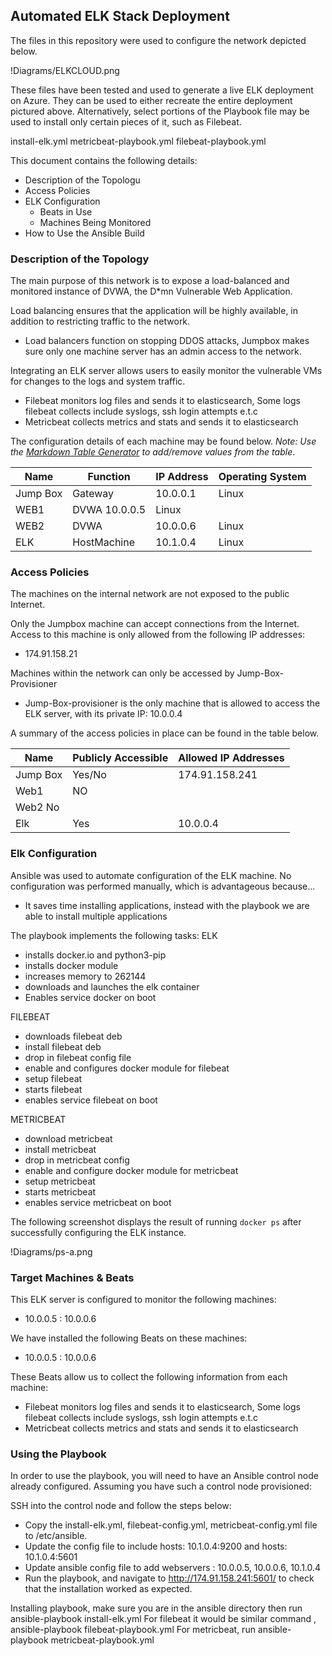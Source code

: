 ## Automated ELK Stack Deployment

The files in this repository were used to configure the network depicted below.

!Diagrams/ELKCLOUD.png

These files have been tested and used to generate a live ELK deployment on Azure. They can be used to either recreate the entire deployment pictured above. Alternatively, select portions of the Playbook file may be used to install only certain pieces of it, such as Filebeat.

install-elk.yml
metricbeat-playbook.yml
filebeat-playbook.yml


This document contains the following details:
- Description of the Topologu
- Access Policies
- ELK Configuration
  - Beats in Use
  - Machines Being Monitored
- How to Use the Ansible Build


### Description of the Topology

The main purpose of this network is to expose a load-balanced and monitored instance of DVWA, the D*mn Vulnerable Web Application.

Load balancing ensures that the application will be highly available, in addition to restricting traffic to the network.
- Load balancers function on stopping DDOS attacks, Jumpbox makes sure only one machine server has an admin access to the network.

Integrating an ELK server allows users to easily monitor the vulnerable VMs for changes to the logs and system traffic.
- Filebeat monitors log files and sends it to elasticsearch, Some logs filebeat collects include syslogs, ssh login attempts e.t.c
- Metricbeat collects metrics and stats and sends it to elasticsearch

The configuration details of each machine may be found below.
_Note: Use the [Markdown Table Generator](http://www.tablesgenerator.com/markdown_tables) to add/remove values from the table_.

| Name     | Function  | IP Address | Operating System |
|----------|---------- |------------|------------------|
| Jump Box | Gateway   | 10.0.0.1   | Linux            |
| WEB1     |  DVWA       10.0.0.5   | Linux            |
| WEB2     |  DVWA     | 10.0.0.6   | Linux            |
| ELK      |HostMachine| 10.1.0.4   | Linux            |

### Access Policies

The machines on the internal network are not exposed to the public Internet. 

Only the Jumpbox machine can accept connections from the Internet. Access to this machine is only allowed from the following IP addresses:
- 174.91.158.21

Machines within the network can only be accessed by Jump-Box-Provisioner
- Jump-Box-provisioner is the only machine that is allowed to access the ELK server, with its private IP: 10.0.0.4

A summary of the access policies in place can be found in the table below.

| Name     | Publicly Accessible | Allowed IP Addresses |
|----------|---------------------|----------------------|
| Jump Box | Yes/No              | 174.91.158.241       |
| Web1     | NO                  |                      |
| Web2       No
  Elk      | Yes                 | 10.0.0.4             |

### Elk Configuration

Ansible was used to automate configuration of the ELK machine. No configuration was performed manually, which is advantageous because...
- It saves time installing applications, instead with the playbook we are able to install multiple applications

The playbook implements the following tasks:
ELK 
-  installs docker.io and python3-pip
-  installs docker module
-  increases memory to 262144
-  downloads and launches the elk container
-  Enables service docker on boot

FILEBEAT
-  downloads filebeat deb
-  install filebeat deb
-  drop in filebeat config file
-  enable and configures docker module for filebeat
-  setup filebeat
-  starts filebeat
-  enables service filebeat on boot

METRICBEAT
-  download metricbeat
-  install metricbeat 
-  drop in metricbeat config
-  enable and configure docker module for metricbeat
-  setup metricbeat
-  starts metricbeat
-  enables service metricbeat on boot

The following screenshot displays the result of running `docker ps` after successfully configuring the ELK instance.

!Diagrams/ps-a.png

### Target Machines & Beats
This ELK server is configured to monitor the following machines:
- 10.0.0.5 : 10.0.0.6

We have installed the following Beats on these machines:
- 10.0.0.5 : 10.0.0.6

These Beats allow us to collect the following information from each machine:
- Filebeat monitors log files and sends it to elasticsearch, Some logs filebeat collects include syslogs, ssh login attempts e.t.c
- Metricbeat collects metrics and stats and sends it to elasticsearch


### Using the Playbook
In order to use the playbook, you will need to have an Ansible control node already configured. Assuming you have such a control node provisioned: 

SSH into the control node and follow the steps below:
- Copy the install-elk.yml, filebeat-config.yml, metricbeat-config.yml file to /etc/ansible.
- Update the config file to include hosts: 10.1.0.4:9200 and hosts: 10.1.0.4:5601
- Update ansible config file to add webservers : 10.0.0.5, 10.0.0.6, 10.1.0.4
- Run the playbook, and navigate to http://174.91.158.241:5601/ to check that the installation worked as expected.

Installing playbook, make sure you are in the ansible directory then run ansible-playbook install-elk.yml
For filebeat it would be similar command , ansible-playbook filebeat-playbook.yml
For metricbeat, run ansible-playbook metricbeat-playbook.yml
